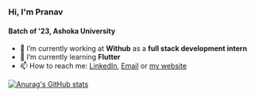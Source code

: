 ### Hi, I'm Pranav
#### Batch of '23, Ashoka University


- 🔭 I’m currently working at **Withub** as a **full stack development intern**
- 🌱 I’m currently learning **Flutter**
- 📫 How to reach me: [LinkedIn](https://www.linkedin.com/in/pranav-kumar-iyengar/), [Email](mailto:pranav.iyengar_ug23@ashoka.edu.in) or [my website](https://pranav132.github.io)



[![Anurag's GitHub stats](https://github-readme-stats.vercel.app/api?username=Pranav132&theme=dark&hide=issues,stars&count_private=true&show_icons=true)](https://github.com/anuraghazra/github-readme-stats)


